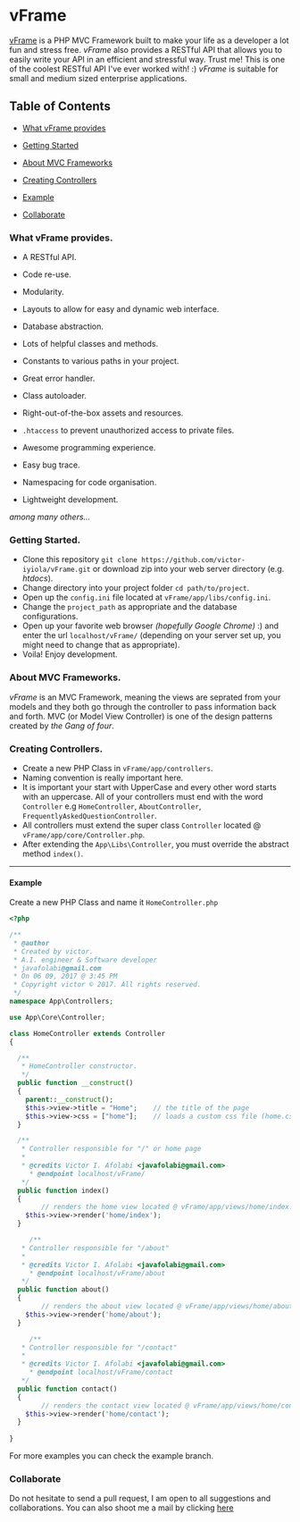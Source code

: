 # vFrame

[vFrame](https://github.com/victor-iyiola/vFrame#readme) is a PHP MVC Framework built to make your life as a developer a lot fun and stress free.
*vFrame* also provides a RESTful API that allows you to easily write your API in an efficient and stressful way. Trust me! This is one of the coolest RESTful API I've ever worked with! :)
*vFrame* is suitable for small and medium sized enterprise applications.


## Table of Contents

* [What vFrame provides](#what-vframe-provides)

* [Getting Started](#getting-started)

* [About MVC Frameworks](#about-mvc-frameworks)

* [Creating Controllers](#creating-controllers)

* [Example](#example)

* [Collaborate](#collaborate)

### What vFrame provides.

* A RESTful API.

* Code re-use.

* Modularity.

* Layouts to allow for easy and dynamic web interface.

* Database abstraction.

* Lots of helpful classes and methods.

* Constants to various paths in your project.

* Great error handler.

* Class autoloader.

* Right-out-of-the-box assets and resources.

* `.htaccess` to prevent unauthorized access to private files.

* Awesome programming experience.

* Easy bug trace.

* Namespacing for code organisation.

* Lightweight development.

_among many others..._

### Getting Started.
- Clone this repository `git clone https://github.com/victor-iyiola/vFrame.git` or download zip into your web server directory (e.g. _htdocs_).
- Change directory into your project folder `cd path/to/project`.
- Open up the `config.ini` file located at `vFrame/app/libs/config.ini`.
- Change the `project_path` as appropriate and the database configurations.
- Open up your favorite web browser _(hopefully Google Chrome)_ :) and enter the url `localhost/vFrame/` (depending on your server set up, you might need to change that as appropriate).
- Voila! Enjoy development.


### About MVC Frameworks.
*vFrame* is an MVC Framework, meaning the views are seprated from your models and they both go through the controller to pass information back and forth.
MVC (or Model View Controller) is one of the design patterns created by _the Gang of four_.


### Creating Controllers.
- Create a new PHP Class in `vFrame/app/controllers`.
- Naming convention is really important here.
- It is important your start with UpperCase and every other word starts with an uppercase. All of your controllers must end with the word `Controller` e.g `HomeController`, `AboutController`, `FrequentlyAskedQuestionController`.
- All controllers must extend the super class `Controller` located @ `vFrame/app/core/Controller.php`.
- After extending the `App\Libs\Controller`, you must override the abstract method `index()`.
----------

#### Example
Create a new PHP Class and name it `HomeController.php`
```PHP
<?php

/**
 * @author
 * Created by victor.
 * A.I. engineer & Software developer
 * javafolabi@gmail.com
 * On 06 09, 2017 @ 3:45 PM
 * Copyright victor © 2017. All rights reserved.
 */
namespace App\Controllers;

use App\Core\Controller;

class HomeController extends Controller
{

  /**
   * HomeController constructor.
   */
  public function __construct()
  {
    parent::__construct();
    $this->view->title = "Home";	// the title of the page
    $this->view->css = ["home"];	// loads a custom css file (home.css)
  }

  /**
   * Controller responsible for "/" or home page
   * 
   * @credits Victor I. Afolabi <javafolabi@gmail.com> 
	 * @endpoint localhost/vFrame/
   */
  public function index()
  {
		// renders the home view located @ vFrame/app/views/home/index.php
    $this->view->render('home/index'); 
  }

	 /**
   * Controller responsible for "/about"
   *
   * @credits Victor I. Afolabi <javafolabi@gmail.com>
	 * @endpoint localhost/vFrame/about
   */
  public function about()
  {
		// renders the about view located @ vFrame/app/views/home/about.php
    $this->view->render('home/about'); 
  }

	 /**
   * Controller responsible for "/contact"
   * 
   * @credits Victor I. Afolabi <javafolabi@gmail.com>
	 * @endpoint localhost/vFrame/contact
   */
  public function contact()
  {
		// renders the contact view located @ vFrame/app/views/home/contact.php
    $this->view->render('home/contact'); 
  }
	
}
```
For more examples you can check the example branch. 

### Collaborate
Do not hesitate to send a pull request, I am open to all suggestions and collaborations. You can also shoot me a mail by clicking <a href="mailto:javafolabi@gmail.com">here</a>
